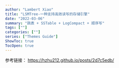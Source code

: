 ```yaml
---
author: "Lambert Xiao"
title: "LSMTree-一种支持高效读写的存储引擎"
date: "2022-03-06"
summary: "跳表 + SSTable + LogCompact + 顺序写"
tags: [""]
categories: [""]
series: ["Themes Guide"]
ShowToc: true
TocOpen: true
---
```


参考链接： https://hzhu212.github.io/posts/2d7c5edb/

